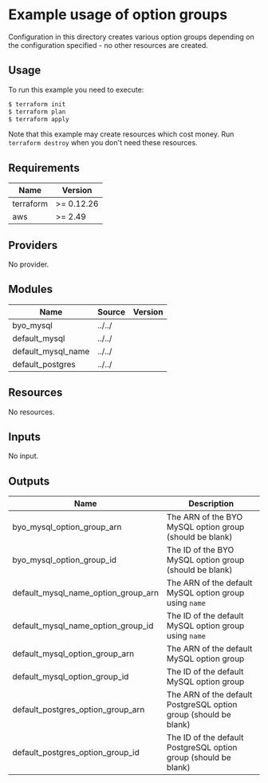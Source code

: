 # Example usage of option groups

Configuration in this directory creates various option groups depending on the configuration specified - no other resources are created.

## Usage

To run this example you need to execute:

```bash
$ terraform init
$ terraform plan
$ terraform apply
```

Note that this example may create resources which cost money. Run `terraform destroy` when you don't need these resources.

<!-- BEGINNING OF PRE-COMMIT-TERRAFORM DOCS HOOK -->
## Requirements

| Name | Version |
|------|---------|
| terraform | >= 0.12.26 |
| aws | >= 2.49 |

## Providers

No provider.

## Modules

| Name | Source | Version |
|------|--------|---------|
| byo_mysql | ../../ |  |
| default_mysql | ../../ |  |
| default_mysql_name | ../../ |  |
| default_postgres | ../../ |  |

## Resources

No resources.

## Inputs

No input.

## Outputs

| Name | Description |
|------|-------------|
| byo\_mysql\_option\_group\_arn | The ARN of the BYO MySQL option group (should be blank) |
| byo\_mysql\_option\_group\_id | The ID of the BYO MySQL option group (should be blank) |
| default\_mysql\_name\_option\_group\_arn | The ARN of the default MySQL option group using `name` |
| default\_mysql\_name\_option\_group\_id | The ID of the default MySQL option group using `name` |
| default\_mysql\_option\_group\_arn | The ARN of the default MySQL option group |
| default\_mysql\_option\_group\_id | The ID of the default MySQL option group |
| default\_postgres\_option\_group\_arn | The ARN of the default PostgreSQL option group (should be blank) |
| default\_postgres\_option\_group\_id | The ID of the default PostgreSQL option group (should be blank) |
<!-- END OF PRE-COMMIT-TERRAFORM DOCS HOOK -->
